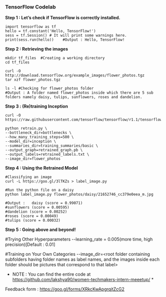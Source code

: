 ### TensorFlow Codelab

**Step 1 : Let’s check if TensorFlow is correctly installed.**

    import tensorflow as tf
    hello = tf.constant('Hello, TensorFlow!')
    sess = tf.Session() # It will print some warnings here.
    print(sess.run(hello))    #Output : Hello, TensorFlow!


**Step 2 : Retrieving the images**

    mkdir tf_files  #Creating a working directory
    cd tf_files

    curl -O http://download.tensorflow.org/example_images/flower_photos.tgz
    tar xzf flower_photos.tgz

    ls -l #Checking for flower_photos folder
    #Output : A folder named flower_photos inside which there are 5 sub folders namely daisy, tulips, sunflowers, roses and dandelion.

**Step 3 : (Re)training Inception**

    curl -O      https://raw.githubusercontent.com/tensorflow/tensorflow/r1.1/tensorflow/examples/image_retraining/retrain.py

    python retrain.py \
    --bottleneck_dir=bottlenecks \
    --how_many_training_steps=500 \
    --model_dir=inception \
    --summaries_dir=training_summaries/basic \
    --output_graph=retrained_graph.pb \
    --output_labels=retrained_labels.txt \
    --image_dir=flower_photos


**Step 4 : Using the Retrained Model**

    #Classifying an image
    curl -L https://goo.gl/3lTKZs > label_image.py

    #Run the python file on a daisy
    python label_image.py flower_photos/daisy/21652746_cc379e0eea_m.jpg

    #Output : 	daisy (score = 0.99071)
    #sunflowers (score = 0.00595)
    #dandelion (score = 0.00252)
    #roses (score = 0.00049)
    #tulips (score = 0.00032)
      
**Step 5 : Going above and beyond!**

#Trying Other Hyperparameters
--learning_rate = 0.005(more time, high precision)[Default : 0.01]

#Training on Your Own Categories
--image_dir=<root folder containing subfolders having folder names as label names, and the images inside each folder should be pictures that correspond to that label>

* NOTE : You can find the entire code at https://github.com/lakshya90/women-techmakers-intern-meeetup/ *
      

Feedback form : https://goo.gl/forms/XRkcKwApgrqjtZcG2



